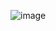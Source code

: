 ![image](https://user-images.githubusercontent.com/101858286/168635722-7dce4f90-09dd-47c9-bd50-98ea1e77c3ef.png)



